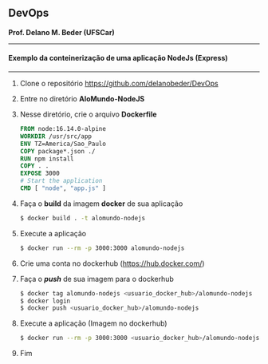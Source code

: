 ## DevOps
**Prof. Delano M. Beder (UFSCar)**

- - -

#### Exemplo da conteinerização de uma aplicação NodeJs (Express)
- - -



1. Clone o repositório https://github.com/delanobeder/DevOps

2. Entre no diretório **AloMundo-NodeJS**

3. Nesse diretório, crie o arquivo **Dockerfile**

   ```dockerfile
   FROM node:16.14.0-alpine 
   WORKDIR /usr/src/app
   ENV TZ=America/Sao_Paulo
   COPY package*.json ./
   RUN npm install
   COPY . .
   EXPOSE 3000
   # Start the application
   CMD [ "node", "app.js" ]
   ```
   
4. Faça o **build** da imagem **docker** de sua aplicação

   ```bash
   $ docker build . -t alomundo-nodejs
   ```

5. Execute a aplicação

   ```bash
   $ docker run --rm -p 3000:3000 alomundo-nodejs
   ```

6. Crie uma conta no dockerhub (https://hub.docker.com/)

7. Faça o ***push*** de sua imagem para o dockerhub

   ```bash
   $ docker tag alomundo-nodejs <usuario_docker_hub>/alomundo-nodejs
   $ docker login
   $ docker push <usuario_docker_hub>/alomundo-nodejs
   ```

8. Execute a aplicação (Imagem no dockerhub)

   ```bash
   $ docker run --rm -p 3000:3000 <usuario_docker_hub>/alomundo-nodejs
   ```

9. Fim



